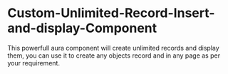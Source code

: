 # Custom-Unlimited-Record-Insert-and-display-Component
This powerfull aura component will create unlimited records and display them, you can use it to create any objects record and in any page as per your requirement. 

